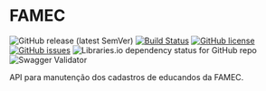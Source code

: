 # FAMEC

![GitHub release (latest SemVer)](https://img.shields.io/github/v/release/mauriciocordeiro/famec?sort=semver)
[![Build Status](https://travis-ci.org/mauriciocordeiro/famec.svg?branch=master)](https://travis-ci.org/mauriciocordeiro/famec)
[![GitHub license](https://img.shields.io/github/license/mauriciocordeiro/famec)](https://github.com/mauriciocordeiro/famec/blob/master/LICENSE)
[![GitHub issues](https://img.shields.io/github/issues/mauriciocordeiro/famec)](https://github.com/mauriciocordeiro/famec/issues)
![Libraries.io dependency status for GitHub repo](https://img.shields.io/librariesio/github/mauriciocordeiro/famec)
![Swagger Validator](https://img.shields.io/swagger/valid/3.0?specUrl=https%3A%2F%2Ffamec.herokuapp.com%2Fv2%2Fapi-docs)


API para manutenção dos cadastros de educandos da FAMEC.
